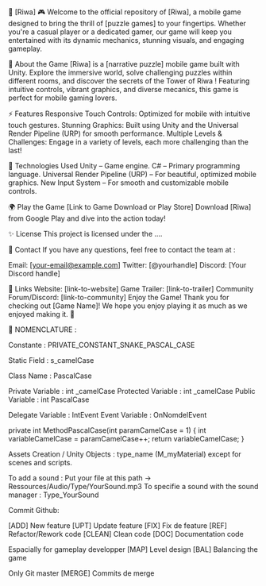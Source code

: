 🚀 [Riwa] 🎮
Welcome to the official repository of [Riwa], a mobile game designed to bring the thrill of [puzzle games] to your fingertips. Whether you're a casual player or a dedicated gamer, our game will keep you entertained with its dynamic mechanics, stunning visuals, and engaging gameplay.

📱 About the Game
[Riwa] is a [narrative puzzle] mobile game built with Unity. Explore the immersive world, solve challenging puzzles within different rooms, and discover the secrets of the Tower of Riwa ! Featuring intuitive controls, vibrant graphics, and diverse mecanics, this game is perfect for mobile gaming lovers.

⚡ Features
Responsive Touch Controls: Optimized for mobile with intuitive touch gestures.
Stunning Graphics: Built using Unity and the Universal Render Pipeline (URP) for smooth performance.
Multiple Levels & Challenges: Engage in a variety of levels, each more challenging than the last!

🔧 Technologies Used
Unity – Game engine.
C# – Primary programming language.
Universal Render Pipeline (URP) – For beautiful, optimized mobile graphics.
New Input System – For smooth and customizable mobile controls.

🌍 Play the Game
[Link to Game Download or Play Store]
Download [Riwa] from Google Play and dive into the action today!

✨ License
This project is licensed under the ....

👥 Contact
If you have any questions, feel free to contact the team at :

Email: [your-email@example.com]
Twitter: [@yourhandle]
Discord: [Your Discord handle]

🔗 Links
Website: [link-to-website]
Game Trailer: [link-to-trailer]
Community Forum/Discord: [link-to-community]
Enjoy the Game!
Thank you for checking out [Game Name]! We hope you enjoy playing it as much as we enjoyed making it. 🚀

🔗 NOMENCLATURE :

Constante : PRIVATE_CONSTANT_SNAKE_PASCAL_CASE

Static Field : s_camelCase

Class Name : PascalCase

Private Variable : int _camelCase
Protected Variable : int _camelCase
Public Variable : int PascalCase

Delegate Variable : IntEvent
Event Variable : OnNomdelEvent

private int MethodPascalCase(int paramCamelCase = 1)
    {
        int variableCamelCase = paramCamelCase++;
        return variableCamelCase;
    }

Assets Creation / Unity Objects : type_name (M_myMaterial) except for scenes and scripts.

To add a sound :
Put your file at this path -> Ressources/Audio/Type/YourSound.mp3
To specifie a sound with the sound manager : Type_YourSound

Commit Github:

[ADD] New feature
[UPT] Update feature
[FIX] Fix de feature
[REF] Refactor/Rework code
[CLEAN] Clean code
[DOC] Documentation code

Espacially for gameplay developper
[MAP] Level design
[BAL] Balancing the game

Only Git master
[MERGE] Commits de merge
